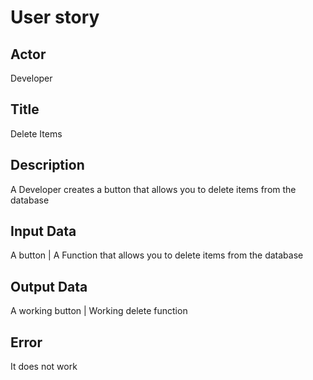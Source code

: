 # User story

## Actor
Developer

## Title
Delete Items

## Description
A Developer creates a button that allows you to delete items from the database

## Input Data
A button | A Function that allows you to delete items from the database

## Output Data
A working button | Working delete function 

## Error
It does not work
